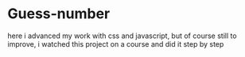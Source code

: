 # Guess-number
here i advanced my work with css and javascript, but of course still to improve, i watched this project on a course and did it step by step
